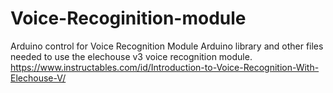 # Voice-Recoginition-module
Arduino control for Voice Recognition Module
Arduino library and other files needed to use the elechouse v3 voice recognition module. https://www.instructables.com/id/Introduction-to-Voice-Recognition-With-Elechouse-V/
